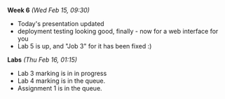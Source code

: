**Week 6** *(Wed Feb 15, 09:30)*  
- Today's presentation updated
- deployment testing looking good, finally - now for a web interface for you
- Lab 5 is up, and "Job 3" for it has been fixed :)

**Labs** *(Thu Feb 16, 01:15)*  
- Lab 3 marking is in in progress
- Lab 4 marking is in the queue.
- Assignment 1 is in the queue.
